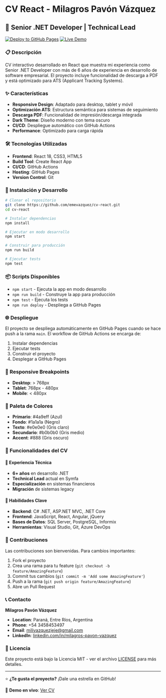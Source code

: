 # CV React - Milagros Pavón Vázquez

## 🚀 Senior .NET Developer | Technical Lead

[![Deploy to GitHub Pages](https://github.com/emevazquez/cv-react/actions/workflows/deploy.yml/badge.svg)](https://github.com/tu-usuario/cv-react/actions/workflows/deploy.yml)
[![Live Demo](https://img.shields.io/badge/Live%20Demo-GitHub%20Pages-blue)](https://emevazquez.github.io/cv-react)

### 📋 Descripción

CV interactivo desarrollado en React que muestra mi experiencia como Senior .NET Developer con más de 6 años de experiencia en desarrollo de software empresarial. El proyecto incluye funcionalidad de descarga a PDF y está optimizado para ATS (Applicant Tracking Systems).

### ✨ Características

- **Responsive Design**: Adaptado para desktop, tablet y móvil
- **Optimización ATS**: Estructura semántica para sistemas de seguimiento
- **Descarga PDF**: Funcionalidad de impresión/descarga integrada
- **Dark Theme**: Diseño moderno con tema oscuro
- **CI/CD**: Despliegue automático con GitHub Actions
- **Performance**: Optimizado para carga rápida

### 🛠️ Tecnologías Utilizadas

- **Frontend**: React 18, CSS3, HTML5
- **Build Tool**: Create React App
- **CI/CD**: GitHub Actions
- **Hosting**: GitHub Pages
- **Version Control**: Git

### 🚀 Instalación y Desarrollo

```bash
# Clonar el repositorio
git clone https://github.com/emevazquez/cv-react.git
cd cv-react

# Instalar dependencias
npm install

# Ejecutar en modo desarrollo
npm start

# Construir para producción
npm run build

# Ejecutar tests
npm test
```

### 📦 Scripts Disponibles

- `npm start` - Ejecuta la app en modo desarrollo
- `npm run build` - Construye la app para producción
- `npm test` - Ejecuta los tests
- `npm run deploy` - Despliega a GitHub Pages

### 🌐 Despliegue

El proyecto se despliega automáticamente en GitHub Pages cuando se hace push a la rama `main`. El workflow de GitHub Actions se encarga de:

1. Instalar dependencias
2. Ejecutar tests
3. Construir el proyecto
4. Desplegar a GitHub Pages

### 📱 Responsive Breakpoints

- **Desktop**: > 768px
- **Tablet**: 768px - 480px  
- **Mobile**: < 480px

### 🎨 Paleta de Colores

- **Primario**: #4a9eff (Azul)
- **Fondo**: #1a1a1a (Negro)
- **Texto**: #e0e0e0 (Gris claro)
- **Secundario**: #b0b0b0 (Gris medio)
- **Accent**: #888 (Gris oscuro)

### 📄 Funcionalidades del CV

#### 🔧 Experiencia Técnica
- **6+ años** en desarrollo .NET
- **Technical Lead** actual en Symfa
- **Especialización** en sistemas financieros
- **Migración** de sistemas legacy

#### 💼 Habilidades Clave
- **Backend**: C# .NET, ASP.NET MVC, .NET Core
- **Frontend**: JavaScript, React, Angular, jQuery
- **Bases de Datos**: SQL Server, PostgreSQL, Informix
- **Herramientas**: Visual Studio, Git, Azure DevOps

### 🤝 Contribuciones

Las contribuciones son bienvenidas. Para cambios importantes:

1. Fork el proyecto
2. Crea una rama para tu feature (`git checkout -b feature/AmazingFeature`)
3. Commit tus cambios (`git commit -m 'Add some AmazingFeature'`)
4. Push a la rama (`git push origin feature/AmazingFeature`)
5. Abre un Pull Request

### 📞 Contacto

**Milagros Pavón Vázquez**
- **Location**: Paraná, Entre Ríos, Argentina
- **Phone**: +54 3458453497
- **Email**: milivazquezjeje@gmail.com
- **LinkedIn**: [linkedin.com/in/milagros-pavon-vazquez](https://linkedin.com/in/milagros-pavon-vazquez)

### 📝 Licencia

Este proyecto está bajo la Licencia MIT - ver el archivo [LICENSE](LICENSE) para más detalles.

---

⭐ **¿Te gusta el proyecto?** ¡Dale una estrella en GitHub!

🔗 **Demo en vivo**: [Ver CV](https://emevazquez.github.io/cv-react)
